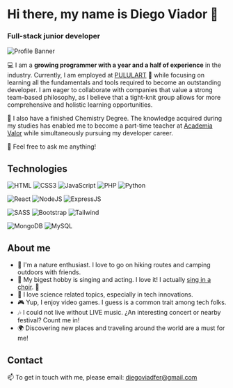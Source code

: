 # Hi there, my name is Diego Viador 👋

### Full-stack junior developer

![Profile Banner](https://i.imgur.com/g85pKU4.jpg "Currently learning...")

💻 I am a **growing programmer with a year and a half of experience** in the industry. Currently, I am employed at [PULULART](https://pululart.es/) 💜 while focusing on learning all the fundamentals and tools required to become an outstanding developer. I am eager to collaborate with companies that value a strong team-based philosophy, as I believe that a tight-knit group allows for more comprehensive and holistic learning opportunities.

🧪 I also have a finished Chemistry Degree. The knowledge acquired during my studies has enabled me to become a part-time teacher at [Academia Valor](https://academiavalor.com/) while simultaneously pursuing my developer career. 

💬 Feel free to ask me anything!

## Technologies

![HTML](https://img.shields.io/badge/-html5-orange?style=for-the-badge&logo=html5&logoColor=white)
![CSS3](https://img.shields.io/badge/-css3-2965f1?style=for-the-badge&logo=css3&logoColor=white)
![JavaScript](https://img.shields.io/badge/-javascript-F7DF1E?style=for-the-badge&logo=javascript&logoColor=white)
![PHP](https://img.shields.io/badge/-php-777BB4?style=for-the-badge&logo=PHP&logoColor=white)
![Python](https://img.shields.io/badge/-python-3776AB?style=for-the-badge&logo=Python&logoColor=white)

![React](https://img.shields.io/badge/-react-1c84bc?style=for-the-badge&logo=React&logoColor=white)
![NodeJS](https://img.shields.io/badge/-nodejs-339933?style=for-the-badge&logo=#339933&logoColor=white)
![ExpressJS](https://img.shields.io/badge/-expressjs-black?style=for-the-badge&logo=Express&logoColor=white)

![SASS](https://img.shields.io/badge/-sass-CC6699?style=for-the-badge&logo=Sass&logoColor=white)
![Bootstrap](https://img.shields.io/badge/-bootstrap-7952B3?style=for-the-badge&logo=Bootstrap&logoColor=white)
![Tailwind](https://img.shields.io/badge/-Tailwind-06B6D4?style=for-the-badge&logo=TailwindCSS&logoColor=white)

![MongoDB](https://img.shields.io/badge/-mongodb-47A248?style=for-the-badge&logo=MongoDB&logoColor=white)
![MySQL](https://img.shields.io/badge/-mysql-3776AB?style=for-the-badge&logo=MySQL&logoColor=white)

## About me

- 🌳 I'm a nature enthusiast. I love to go on hiking routes and camping outdoors with friends.
- 🎤 My bigest hobby is singing and acting. I love it! I actually [sing in a choir](https://www.instagram.com/elacordesecreto/?hl=en). 🤫
- 🔬 I love science related topics, especially in tech innovations.
- 🎮 Yup, I enjoy video games. I guess is a common trait among tech folks.
- 🎶 I could not live without LIVE music. ¿An interesting concert or nearby festival? Count me in!
- 🌍 Discovering new places and traveling around the world are a must for me!

## Contact

📫 To get in touch with me, please email: [diegoviadfer@gmail.com](mailto:diegoviadfer@gmail.com)

